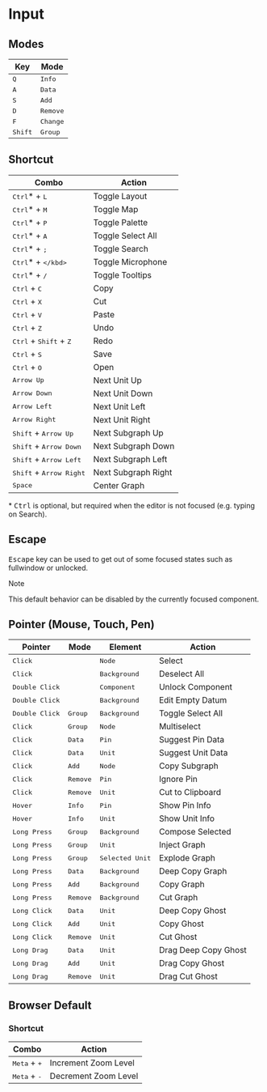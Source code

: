 # Input

## Modes

| Key              | Mode              |
| ---------------- | ----------------- |
| <kbd>Q</kbd>     | <kbd>Info</kbd>   |
| <kbd>A</kbd>     | <kbd>Data</kbd>   |
| <kbd>S</kbd>     | <kbd>Add</kbd>    |
| <kbd>D</kbd>     | <kbd>Remove</kbd> |
| <kbd>F</kbd>     | <kbd>Change</kbd> |
| <kbd>Shift</kbd> | <kbd>Group</kbd>  |

## Shortcut

| Combo                                             | Action              |
| ------------------------------------------------- | ------------------- |
| <kbd>Ctrl</kbd>\* + <kbd>L</kbd>                  | Toggle Layout       |
| <kbd>Ctrl</kbd>\* + <kbd>M</kbd>                  | Toggle Map          |
| <kbd>Ctrl</kbd>\* + <kbd>P</kbd>                  | Toggle Palette      |
| <kbd>Ctrl</kbd>\* + <kbd>A</kbd>                  | Toggle Select All   |
| <kbd>Ctrl</kbd>\* + <kbd>;</kbd>                  | Toggle Search       |
| <kbd>Ctrl</kbd>\* + <kbd>\</kbd>                  | Toggle Microphone   |
| <kbd>Ctrl</kbd>\* + <kbd>/</kbd>                  | Toggle Tooltips     |
| <kbd>Ctrl</kbd> + <kbd>C</kbd>                    | Copy                |
| <kbd>Ctrl</kbd> + <kbd>X</kbd>                    | Cut                 |
| <kbd>Ctrl</kbd> + <kbd>V</kbd>                    | Paste               |
| <kbd>Ctrl</kbd> + <kbd>Z</kbd>                    | Undo                |
| <kbd>Ctrl</kbd> + <kbd>Shift</kbd> + <kbd>Z</kbd> | Redo                |
| <kbd>Ctrl</kbd> + <kbd>S</kbd>                    | Save                |
| <kbd>Ctrl</kbd> + <kbd>O</kbd>                    | Open                |
| <kbd>Arrow Up</kbd>                               | Next Unit Up        |
| <kbd>Arrow Down</kbd>                             | Next Unit Down      |
| <kbd>Arrow Left</kbd>                             | Next Unit Left      |
| <kbd>Arrow Right</kbd>                            | Next Unit Right     |
| <kbd>Shift</kbd> + <kbd>Arrow Up</kbd>            | Next Subgraph Up    |
| <kbd>Shift</kbd> + <kbd>Arrow Down</kbd>          | Next Subgraph Down  |
| <kbd>Shift</kbd> + <kbd>Arrow Left</kbd>          | Next Subgraph Left  |
| <kbd>Shift</kbd> + <kbd>Arrow Right</kbd>         | Next Subgraph Right |
| <kbd>Space</kbd>                                  | Center Graph        |

\* <kbd>Ctrl</kbd> is optional, but required when the editor is not focused (e.g. typing on Search).

## Escape

<kbd>Escape</kbd> key can be used to get out of some focused states such as fullwindow or unlocked.

> [!NOTE]
> This default behavior can be disabled by the currently focused component.

## Pointer (Mouse, Touch, Pen)

| Pointer                 | Mode              | Element                  | Action               |
| ----------------------- | ----------------- | ------------------------ | -------------------- |
| <kbd>Click</kbd>        |                   | <kbd>Node</kbd>          | Select               |
| <kbd>Click</kbd>        |                   | <kbd>Background</kbd>    | Deselect All         |
| <kbd>Double Click</kbd> |                   | <kbd>Component</kbd>     | Unlock Component     |
| <kbd>Double Click</kbd> |                   | <kbd>Background</kbd>    | Edit Empty Datum     |
| <kbd>Double Click</kbd> | <kbd>Group</kbd>  | <kbd>Background</kbd>    | Toggle Select All    |
| <kbd>Click</kbd>        | <kbd>Group</kbd>  | <kbd>Node</kbd>          | Multiselect          |
| <kbd>Click</kbd>        | <kbd>Data</kbd>   | <kbd>Pin</kbd>           | Suggest Pin Data     |
| <kbd>Click</kbd>        | <kbd>Data</kbd>   | <kbd>Unit</kbd>          | Suggest Unit Data    |
| <kbd>Click</kbd>        | <kbd>Add</kbd>    | <kbd>Node</kbd>          | Copy Subgraph        |
| <kbd>Click</kbd>        | <kbd>Remove</kbd> | <kbd>Pin</kbd>           | Ignore Pin           |
| <kbd>Click</kbd>        | <kbd>Remove</kbd> | <kbd>Unit</kbd>          | Cut to Clipboard     |
| <kbd>Hover</kbd>        | <kbd>Info</kbd>   | <kbd>Pin</kbd>           | Show Pin Info        |
| <kbd>Hover</kbd>        | <kbd>Info</kbd>   | <kbd>Unit</kbd>          | Show Unit Info       |
| <kbd>Long Press</kbd>   | <kbd>Group</kbd>  | <kbd>Background</kbd>    | Compose Selected     |
| <kbd>Long Press</kbd>   | <kbd>Group</kbd>  | <kbd>Unit</kbd>          | Inject Graph         |
| <kbd>Long Press</kbd>   | <kbd>Group</kbd>  | <kbd>Selected Unit</kbd> | Explode Graph        |
| <kbd>Long Press</kbd>   | <kbd>Data</kbd>   | <kbd>Background</kbd>    | Deep Copy Graph      |
| <kbd>Long Press</kbd>   | <kbd>Add</kbd>    | <kbd>Background</kbd>    | Copy Graph           |
| <kbd>Long Press</kbd>   | <kbd>Remove</kbd> | <kbd>Background</kbd>    | Cut Graph            |
| <kbd>Long Click</kbd>   | <kbd>Data</kbd>   | <kbd>Unit</kbd>          | Deep Copy Ghost      |
| <kbd>Long Click</kbd>   | <kbd>Add</kbd>    | <kbd>Unit</kbd>          | Copy Ghost           |
| <kbd>Long Click</kbd>   | <kbd>Remove</kbd> | <kbd>Unit</kbd>          | Cut Ghost            |
| <kbd>Long Drag</kbd>    | <kbd>Data</kbd>   | <kbd>Unit</kbd>          | Drag Deep Copy Ghost |
| <kbd>Long Drag</kbd>    | <kbd>Add</kbd>    | <kbd>Unit</kbd>          | Drag Copy Ghost      |
| <kbd>Long Drag</kbd>    | <kbd>Remove</kbd> | <kbd>Unit</kbd>          | Drag Cut Ghost       |

## Browser Default

### Shortcut

| Combo                          | Action               |
| ------------------------------ | -------------------- |
| <kbd>Meta</kbd> + <kbd>+</kbd> | Increment Zoom Level |
| <kbd>Meta</kbd> + <kbd>-</kbd> | Decrement Zoom Level |
